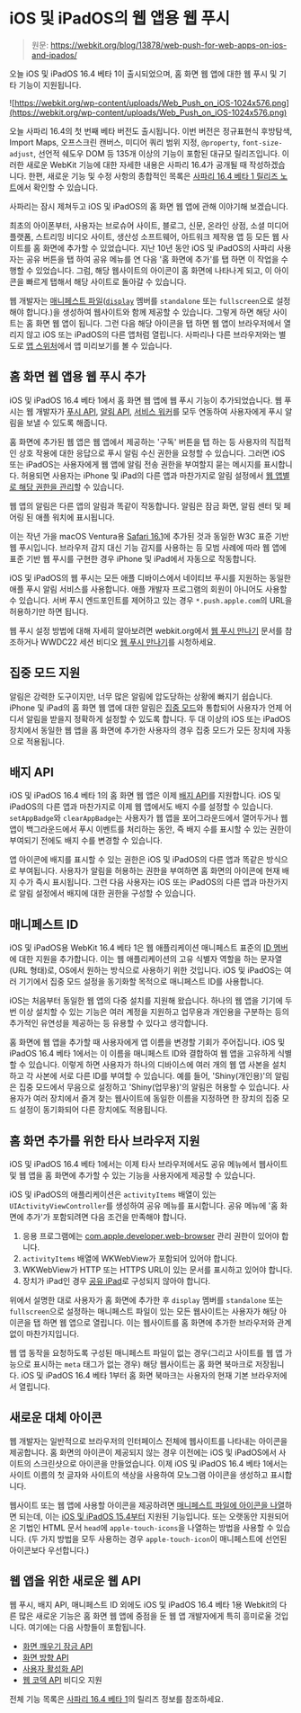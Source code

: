 # iOS 및 iPadOS의 웹 앱용 웹 푸시

> 원문: https://webkit.org/blog/13878/web-push-for-web-apps-on-ios-and-ipados/

오늘 iOS 및 iPadOS 16.4 베타 1이 출시되었으며, 홈 화면 웹 앱에 대한 웹 푸시 및 기타 기능이 지원됩니다.

![https://webkit.org/wp-content/uploads/Web_Push_on_iOS-1024x576.png](https://webkit.org/wp-content/uploads/Web_Push_on_iOS-1024x576.png)

오늘 사파리 16.4의 첫 번째 베타 버전도 출시됩니다. 이번 버전은 정규표현식 후방탐색, Import Maps, 오프스크린 캔버스, 미디어 쿼리 범위 지정, `@property`, `font-size-adjust`, 선언적 쉐도우 DOM 등 135개 이상의 기능이 포함된 대규모 릴리즈입니다. 이러한 새로운 WebKit 기능에 대한 자세한 내용은 사파리 16.4가 공개될 때 작성하겠습니다. 한편, 새로운 기능 및 수정 사항의 종합적인 목록은 [사파리 16.4 베타 1 릴리즈 노트](https://developer.apple.com/documentation/safari-release-notes/safari-16_4-release-notes)에서 확인할 수 있습니다. 

사파리는 잠시 제쳐두고 iOS 및 iPadOS의 홈 화면 웹 앱에 관해 이야기해 보겠습니다.

최초의 아이폰부터, 사용자는 브로슈어 사이트, 블로그, 신문, 온라인 상점, 소셜 미디어 플랫폼, 스트리밍 비디오 사이트, 생산성 소프트웨어, 아트워크 제작용 앱 등 모든 웹 사이트를 홈 화면에 추가할 수 있었습니다. 지난 10년 동안 iOS 및 iPadOS의 사파리 사용자는 공유 버튼을 탭 하여 공유 메뉴를 연 다음 '홈 화면에 추가'를 탭 하면 이 작업을 수행할 수 있었습니다. 그럼, 해당 웹사이트의 아이콘이 홈 화면에 나타나게 되고, 이 아이콘을 빠르게 탭해서 해당 사이트로 돌아갈 수 있습니다.

웹 개발자는 [매니페스트 파일](https://developer.mozilla.org/en-US/docs/Web/Manifest)([`display`](https://developer.mozilla.org/en-US/docs/Web/Manifest/display) 멤버를 `standalone` 또는 `fullscreen`으로 설정해야 합니다.)을 생성하여 웹사이트와 함께 제공할 수 있습니다. 그렇게 하면 해당 사이트는 홈 화면 웹 앱이 됩니다. 그런 다음 해당 아이콘을 탭 하면 웹 앱이 브라우저에서 열리지 않고 iOS 또는 iPadOS의 다른 앱처럼 열립니다. 사파리나 다른 브라우저와는 별도로 [앱 스위처](https://support.apple.com/en-us/HT202070)에서 앱 미리보기를 볼 수 있습니다.

## **홈 화면 웹 앱용 웹 푸시 추가**

iOS 및 iPadOS 16.4 베타 1에서 홈 화면 웹 앱에 웹 푸시 기능이 추가되었습니다. 웹 푸시는 웹 개발자가 [푸시 API](https://developer.mozilla.org/en-US/docs/Web/API/Push_API), [알림 API](https://developer.mozilla.org/en-US/docs/Web/API/Notifications_API), [서비스 워커](https://developer.mozilla.org/en-US/docs/Web/API/Service_Worker_API)를 모두 연동하여 사용자에게 푸시 알림을 보낼 수 있도록 해줍니다.

홈 화면에 추가된 웹 앱은 웹 앱에서 제공하는 '구독' 버튼을 탭 하는 등 사용자의 직접적인 상호 작용에 대한 응답으로 푸시 알림 수신 권한을 요청할 수 있습니다. 그러면 iOS 또는 iPadOS는 사용자에게 웹 앱에 알림 전송 권한을 부여할지 묻는 메시지를 표시합니다. 허용되면 사용자는 iPhone 및 iPad의 다른 앱과 마찬가지로 알림 설정에서 [웹 앱별로 해당 권한을 관리](https://support.apple.com/en-us/HT201925)할 수 있습니다.

웹 앱의 알림은 다른 앱의 알림과 똑같이 작동합니다. 알림은 잠금 화면, 알림 센터 및 페어링 된 애플 워치에 표시됩니다.

이는 작년 가을 macOS Ventura용 [Safari 16.1](https://webkit.org/blog/13399/webkit-features-in-safari-16-1/#web-push-for-macos-ventura)에 추가된 것과 동일한 W3C 표준 기반 웹 푸시입니다. 브라우저 감지 대신 기능 감지를 사용하는 등 모범 사례에 따라 웹 앱에 표준 기반 웹 푸시를 구현한 경우 iPhone 및 iPad에서 자동으로 작동합니다.

iOS 및 iPadOS의 웹 푸시는 모든 애플 디바이스에서 네이티브 푸시를 지원하는 동일한 애플 푸시 알림 서비스를 사용합니다. 애플 개발자 프로그램의 회원이 아니어도 사용할 수 있습니다. 서버 푸시 엔드포인트를 제어하고 있는 경우 `*.push.apple.com`의 URL을 허용하기만 하면 됩니다.

웹 푸시 설정 방법에 대해 자세히 알아보려면 webkit.org에서 [웹 푸시 만나기](https://webkit.org/blog/12945/meet-web-push/) 문서를 참조하거나 WWDC22 세션 비디오 [웹 푸시 만나기](https://developer.apple.com/videos/play/wwdc2022/10098/)를 시청하세요.

## **집중 모드 지원**

알림은 강력한 도구이지만, 너무 많은 알림에 압도당하는 상황에 빠지기 쉽습니다. iPhone 및 iPad의 홈 화면 웹 앱에 대한 알림은 [집중 모드](https://support.apple.com/en-us/HT212608)와 통합되어 사용자가 언제 어디서 알림을 받을지 정확하게 설정할 수 있도록 합니다. 두 대 이상의 iOS 또는 iPadOS 장치에서 동일한 웹 앱을 홈 화면에 추가한 사용자의 경우 집중 모드가 모든 장치에 자동으로 적용됩니다.

## **배지 API**

iOS 및 iPadOS 16.4 베타 1의 홈 화면 웹 앱은 이제 [배지 API](https://developer.mozilla.org/en-US/docs/Web/API/Badging_API)를 지원합니다. iOS 및 iPadOS의 다른 앱과 마찬가지로 이제 웹 앱에서도 배지 수를 설정할 수 있습니다. `setAppBadge`와 `clearAppBadge`는 사용자가 웹 앱을 포어그라운드에서 열어두거나 웹 앱이 백그라운드에서 푸시 이벤트를 처리하는 동안, 즉 배지 수를 표시할 수 있는 권한이 부여되기 전에도 배지 수를 변경할 수 있습니다.

앱 아이콘에 배지를 표시할 수 있는 권한은 iOS 및 iPadOS의 다른 앱과 똑같은 방식으로 부여됩니다. 사용자가 알림을 허용하는 권한을 부여하면 홈 화면의 아이콘에 현재 배지 수가 즉시 표시됩니다. 그런 다음 사용자는 iOS 또는 iPadOS의 다른 앱과 마찬가지로 알림 설정에서 배지에 대한 권한을 구성할 수 있습니다.

## **매니페스트 ID**

iOS 및 iPadOS용 WebKit 16.4 베타 1은 웹 애플리케이션 매니페스트 표준의 [ID 멤버](https://developer.mozilla.org/en-US/docs/Web/Manifest/id)에 대한 지원을 추가합니다. 이는 웹 애플리케이션의 고유 식별자 역할을 하는 문자열(URL 형태)로, OS에서 원하는 방식으로 사용하기 위한 것입니다. iOS 및 iPadOS는 여러 기기에서 집중 모드 설정을 동기화할 목적으로 매니페스트 ID를 사용합니다.

iOS는 처음부터 동일한 웹 앱의 다중 설치를 지원해 왔습니다. 하나의 웹 앱을 기기에 두 번 이상 설치할 수 있는 기능은 여러 계정을 지원하고 업무용과 개인용을 구분하는 등의 추가적인 유연성을 제공하는 등 유용할 수 있다고 생각합니다.

홈 화면에 웹 앱을 추가할 때 사용자에게 앱 이름을 변경할 기회가 주어집니다. iOS 및 iPadOS 16.4 베타 1에서는 이 이름을 매니페스트 ID와 결합하여 웹 앱을 고유하게 식별할 수 있습니다. 이렇게 하면 사용자가 하나의 디바이스에 여러 개의 웹 앱 사본을 설치하고 각 사본에 서로 다른 ID를 부여할 수 있습니다. 예를 들어, 'Shiny(개인용)'의 알림은 집중 모드에서 무음으로 설정하고 'Shiny(업무용)'의 알림은 허용할 수 있습니다. 사용자가 여러 장치에서 즐겨 찾는 웹사이트에 동일한 이름을 지정하면 한 장치의 집중 모드 설정이 동기화되어 다른 장치에도 적용됩니다.

## **홈 화면 추가를 위한 타사 브라우저 지원**

iOS 및 iPadOS 16.4 베타 1에서는 이제 타사 브라우저에서도 공유 메뉴에서 웹사이트 및 웹 앱을 홈 화면에 추가할 수 있는 기능을 사용자에게 제공할 수 있습니다.

iOS 및 iPadOS의 애플리케이션은 `activityItems` 배열이 있는 `UIActivityViewController`를 생성하여 공유 메뉴를 표시합니다. 공유 메뉴에 '홈 화면에 추가'가 포함되려면 다음 조건을 만족해야 합니다.

1. 응용 프로그램에는 [com.apple.developer.web-browser](https://developer.apple.com/documentation/bundleresources/entitlements/com_apple_developer_web-browser) 관리 권한이 있어야 합니다.
2. `activityItems` 배열에 WKWebView가 포함되어 있어야 합니다.
3. WKWebView가 HTTP 또는 HTTPS URL이 있는 문서를 표시하고 있어야 합니다.
4. 장치가 iPad인 경우 [공유 iPad](https://support.apple.com/ko-kr/guide/deployment/dep9a34c2ba2/web)로 구성되지 않아야 합니다.

위에서 설명한 대로 사용자가 홈 화면에 추가한 후 `display` 멤버를 `standalone` 또는 `fullscreen`으로 설정하는 매니페스트 파일이 있는 모든 웹사이트는 사용자가 해당 아이콘을 탭 하면 웹 앱으로 열립니다. 이는 웹사이트를 홈 화면에 추가한 브라우저와 관계없이 마찬가지입니다.

웹 앱 동작을 요청하도록 구성된 매니페스트 파일이 없는 경우(그리고 사이트를 웹 앱 가능으로 표시하는 `meta` 태그가 없는 경우) 해당 웹사이트는 홈 화면 북마크로 저장됩니다. iOS 및 iPadOS 16.4 베타 1부터 홈 화면 북마크는 사용자의 현재 기본 브라우저에서 열립니다.

## **새로운 대체 아이콘**

웹 개발자는 일반적으로 브라우저의 인터페이스 전체에 웹사이트를 나타내는 아이콘을 제공합니다. 홈 화면의 아이콘이 제공되지 않는 경우 이전에는 iOS 및 iPadOS에서 사이트의 스크린샷으로 아이콘을 만들었습니다. 이제 iOS 및 iPadOS 16.4 베타 1에서는 사이트 이름의 첫 글자와 사이트의 색상을 사용하여 모노그램 아이콘을 생성하고 표시합니다.

웹사이트 또는 웹 앱에 사용할 아이콘을 제공하려면 [매니페스트 파일에 아이콘을 나열](https://developer.mozilla.org/en-US/docs/Web/Manifest/icons)하면 되는데, 이는 [iOS 및 iPadOS 15.4부터](https://webkit.org/blog/12445/new-webkit-features-in-safari-15-4/#web-apps) 지원된 기능입니다. 또는 오랫동안 지원되어 온 기법인 HTML 문서 `head`에 `apple-touch-icons`을 나열하는 방법을 사용할 수 있습니다. (두 가지 방법을 모두 사용하는 경우 `apple-touch-icon`이 매니페스트에 선언된 아이콘보다 우선합니다.)

## **웹 앱을 위한 새로운 웹 API**

웹 푸시, 배지 API, 매니페스트 ID 외에도 iOS 및 iPadOS 16.4 베타 1용 Webkit의 다른 많은 새로운 기능은 홈 화면 웹 앱에 중점을 둔 웹 앱 개발자에게 특히 흥미로울 것입니다. 여기에는 다음 사항들이 포함됩니다.

- [화면 깨우기 잠금 API](https://developer.mozilla.org/en-US/docs/Web/API/Screen_Wake_Lock_API)
- [화면 방향 API](https://developer.mozilla.org/en-US/docs/Web/API/Screen_Orientation_API)
- [사용자 활성화 API](https://developer.mozilla.org/en-US/docs/Web/API/UserActivation)
- [웹 코덱 API](https://developer.mozilla.org/en-US/docs/Web/API/WebCodecs_API) 비디오 지원

전체 기능 목록은 [사파리 16.4 베타 1](https://developer.apple.com/documentation/safari-release-notes/safari-16_4-release-notes)의 릴리즈 정보를 참조하세요.